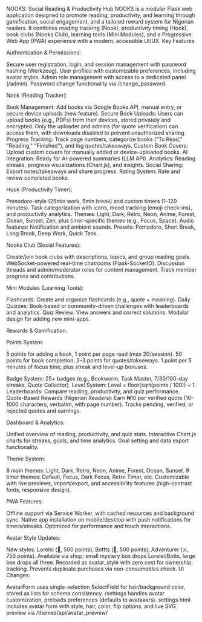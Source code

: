 NOOKS: Social Reading & Productivity Hub
NOOKS is a modular Flask web application designed to promote reading, productivity, and learning through gamification, social engagement, and a tailored reward system for Nigerian readers. It combines reading tracking (Nook), productivity timing (Hook), book clubs (Nooks Club), learning tools (Mini Modules), and a Progressive Web App (PWA) experience with a modern, accessible UI/UX.
Key Features

Authentication & Permissions:

Secure user registration, login, and session management with password hashing (Werkzeug).
User profiles with customizable preferences, including avatar styles.
Admin role management with access to a dedicated panel (/admin).
Password change functionality via /change_password.


Nook (Reading Tracker):

Book Management: Add books via Google Books API, manual entry, or secure device uploads (new feature).
Secure Book Uploads: Users can upload books (e.g., PDFs) from their devices, stored privately and encrypted. Only the uploader and admins (for quote verification) can access them, with downloads disabled to prevent unauthorized sharing.
Progress Tracking: Track page numbers, categorize books ("To Read," "Reading," "Finished"), and log quotes/takeaways.
Custom Book Covers: Upload custom covers for manually added or device-uploaded books.
AI Integration: Ready for AI-powered summaries (LLM API).
Analytics: Reading streaks, progress visualizations (Chart.js), and insights.
Social Sharing: Export notes/takeaways and share progress.
Rating System: Rate and review completed books.


Hook (Productivity Timer):

Pomodoro-style (25min work, 5min break) and custom timers (1–120 minutes).
Task categorization with icons, mood tracking (emoji check-ins), and productivity analytics.
Themes: Light, Dark, Retro, Neon, Anime, Forest, Ocean, Sunset, Zen, plus timer-specific themes (e.g., Focus, Space).
Audio features: Notification and ambient sounds.
Presets: Pomodoro, Short Break, Long Break, Deep Work, Quick Task.


Nooks Club (Social Features):

Create/join book clubs with descriptions, topics, and group reading goals.
WebSocket-powered real-time chatrooms (Flask-SocketIO).
Discussion threads and admin/moderator roles for content management.
Track member progress and contributions.


Mini Modules (Learning Tools):

Flashcards: Create and organize flashcards (e.g., quote + meaning).
Daily Quizzes: Book-based or community-driven challenges with leaderboards and analytics.
Quiz Review: View answers and correct solutions.
Modular design for adding new mini-apps.


Rewards & Gamification:

Points System:

5 points for adding a book, 1 point per page read (max 20/session).
50 points for book completion, 2–3 points for quotes/takeaways.
1 point per 5 minutes of focus time, plus streak and level-up bonuses.


Badge System: 25+ badges (e.g., Bookworm, Task Master, 7/30/100-day streaks, Quote Collector).
Level System: Level = floor(sqrt(points / 100)) + 1.
Leaderboards: Compare reading, productivity, and quiz performance.
Quote-Based Rewards (Nigerian Readers): Earn ₦10 per verified quote (10–1000 characters, verbatim, with page number). Tracks pending, verified, or rejected quotes and earnings.


Dashboard & Analytics:

Unified overview of reading, productivity, and quiz stats.
Interactive Chart.js charts for streaks, goals, and time analytics.
Goal setting and data export functionality.


Theme System:

8 main themes: Light, Dark, Retro, Neon, Anime, Forest, Ocean, Sunset.
9 timer themes: Default, Focus, Dark Focus, Retro Timer, etc.
Customizable with live previews, import/export, and accessibility features (high-contrast fonts, responsive design).


PWA Features:

Offline support via Service Worker, with cached resources and background sync.
Native app installation on mobile/desktop with push notifications for timers/streaks.
Optimized for performance and touch interactions.


Avatar Style Updates:

New styles: Lorelei (🎨, 500 points), Bottts (🤖, 500 points), Adventurer (⚔, 750 points).
Available via shop; small mystery box drops Lorelei/Botts, large box drops all three.
Recorded as avatar_style with zero cost for ownership tracking.
Prevents duplicate purchases via non-consumables check.
UI Changes:

AvatarForm uses single-selection SelectField for hair/background color, stored as lists for schema consistency.
/settings handles avatar customization, preloads preferences (defaults to avataaars).
settings.html includes avatar form with style, hair, color, flip options, and live SVG preview via /themes/api/avatar_preview/<style>.
profile.html displays DiceBear-generated avatar using user preferences and username seed.
JavaScript updates preview on style change (hair/color/flip preview pending API enhancement).





Quote-Based Reward System (Nigerian Readers)

Purpose: Incentivizes reading by rewarding Nigerian users ₦10 per verified book quote, supporting small expenses (e.g., airtime, data, snacks).
User Workflow:

Add books via Google Books API, manual entry, or secure device upload.
Submit verbatim quotes (10–1000 characters) with page numbers.
Track status (pending, verified, rejected) and earnings in dashboard.


Admin Workflow:

Review quotes in verification queue, cross-reference with books.
Approve/reject with reasons, using bulk operations.
Monitor stats and transaction history.


Security & Anti-Fraud:

User authentication and book ownership verification.
Duplicate quote detection, page number validation, manual verification.
Rate limiting, IP-based fraud detection, and audit trail.


Database:

Quotes Collection: Stores quote text, page number, user/book IDs, status, reward amount (default: ₦10).
Transactions Collection: Logs reward type, amount, and status.




Technical Details

Backend: Flask, Flask-PyMongo, Flask-Login, Flask-SocketIO, Gunicorn (production).
Database: MongoDB with collections for users, books, quotes, tasks, clubs, flashcards, quizzes, rewards, etc.
Frontend: Jinja2, Bootstrap 5, custom CSS/JS, Socket.IO, Chart.js.
Security:

Password hashing, CSRF protection, role-based access.
Encrypted book uploads, private access (uploader/admins only), no download/share links.


Performance: Database indexing, lazy loading, smart caching, pagination.
API Endpoints:

Auth: /auth/register, /auth/login, /change_password.
Nook: /nook/add_book, /nook/update_progress/<book_id>, /quotes/submit.
Hook: /hook/start_timer, /hook/analytics.
Nooks Club: Club creation, chat, and discussion endpoints.
Rewards: /rewards/, /quotes/admin/pending.
Analytics: /api/user/stats, /api/reading/progress.



Setup Instructions

Clone Repository:
bashgit clone <repo-url>
cd NOOKS

Install Dependencies:
bashpip install -r requirements.txt

Set Environment Variables (.env):
bashSECRET_KEY=your_secret_key
MONGO_URI=your_mongodb_uri
GOOGLE_BOOKS_API_KEY=your_api_key # Optional
ADMIN_USERNAME=admin
ADMIN_PASSWORD=admin123
ADMIN_EMAIL=admin@example.com

Initialize Database:
bashpython init_db.py
python init_quotes_db.py

Run App:

Development: python app.py
Real-time chat: python socketio_server.py
Production: gunicorn -k eventlet -w 1 socketio_server:socketio_app


Access:

Open http://localhost:5000.
Admin panel: /admin (default: admin/admin123).



Deployment (Render):

Connect repository to Render.
Set .env variables (as above).
Deploy using Procfile and requirements.txt.
Database initializes automatically with admin user.


Secure Book Upload Feature

Functionality: Users can upload books (e.g., PDFs) from their devices via a secure, private interface.
Security:

Files are encrypted during upload and storage.
Access restricted to the uploader and admins (for quote verification).
Downloads disabled; books viewable only in secure in-app reader.
CSRF-protected activity logging to track usage.


Implementation:

Integrated into /nook/add_book endpoint with file upload handling.
Stored in MongoDB (e.g., GridFS for large files) with metadata (title, author, uploader ID).
UI includes file picker and progress indicator.


User Experience:

Upload option alongside Google Books API and manual entry.
Clear status indicators for uploaded books (e.g., “Private”, “Encrypted”).
Quotes from uploaded books follow the same verification process.




Impact and Goals

For Nigerian Readers:

The quote-based reward system (₦10 per verified quote) incentivizes reading while providing financial support for small expenses.
Encourages active engagement through quote selection, improving comprehension.
Builds a community of readers via Nooks Club and shared quotes.


General Users:

Combines reading, productivity, and learning in a gamified, social platform.
PWA support ensures accessibility, even offline.
Customizable themes and avatars enhance engagement.


Cultural Impact:

Preserves knowledge through quote sharing.
Promotes literacy and productivity in a community-driven ecosystem.




Future Enhancements

Quote Verification:

OCR or ML for automated quote checking.
Community verification by trusted users.
Publisher partnerships for direct book access.


Funding Sustainability:

Bookstore commissions, educational/corporate sponsorships.
Premium features (e.g., advanced analytics, exclusive themes).


Mobile App: Wrap with React Native/Flutter for native experience.
Accessibility: Add ARIA roles, keyboard navigation, enhanced contrast.
API Expansion: Open APIs for third-party mini-apps or integrations.
Notifications: Real-time/email alerts for club activity, quiz results, or quote approvals.


Conclusion
NOOKS is a versatile, user-centric Flask application that seamlessly integrates reading tracking, productivity tools, social features, and learning modules with a focus on engaging Nigerian readers through a quote-based reward system. The new secure book upload feature enhances flexibility, allowing users to privately add personal books while maintaining anti-piracy measures. With its modular architecture, PWA support, and recent avatar style updates, NOOKS delivers a polished, gamified experience that promotes literacy and productivity. Future enhancements like automated quote verification and sustainable funding could further amplify its impact, particularly for Nigerian users.
